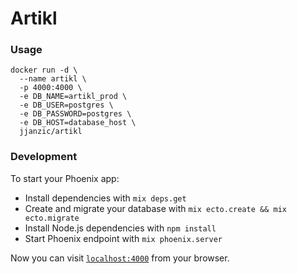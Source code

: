 # Artikl

### Usage

    docker run -d \
      --name artikl \
      -p 4000:4000 \
      -e DB_NAME=artikl_prod \
      -e DB_USER=postgres \
      -e DB_PASSWORD=postgres \
      -e DB_HOST=database_host \
      jjanzic/artikl

### Development

To start your Phoenix app:

  * Install dependencies with `mix deps.get`
  * Create and migrate your database with `mix ecto.create && mix ecto.migrate`
  * Install Node.js dependencies with `npm install`
  * Start Phoenix endpoint with `mix phoenix.server`

Now you can visit [`localhost:4000`](http://localhost:4000) from your browser.
